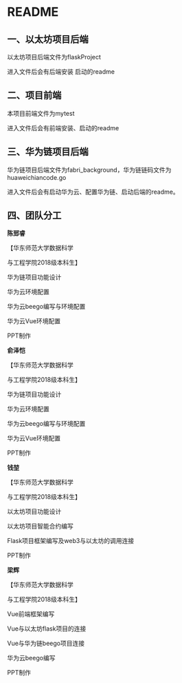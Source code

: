 # README

## 一、以太坊项目后端

以太坊项目后端文件为flaskProject

进入文件后会有后端安装 启动的readme

## 二、项目前端

本项目前端文件为mytest

进入文件后会有前端安装、启动的readme

## 三、华为链项目后端

华为链项目后端文件为fabri_background，华为链链码文件为huaweichiancode.go

进入文件后会有启动华为云、配置华为链、启动后端的readme。

## 四、团队分工

**陈郅睿**

【华东师范大学数据科学

与工程学院2018级本科生】

华为链项目功能设计

华为云环境配置

华为云beego编写与环境配置

华为云Vue环境配置

PPT制作

**俞泽恺** 

【华东师范大学数据科学

与工程学院2018级本科生】

华为链项目功能设计

华为云环境配置

华为云beego编写与环境配置

华为云Vue环境配置

PPT制作

**钱堃**

【华东师范大学数据科学

与工程学院2018级本科生】

以太坊项目功能设计

以太坊项目智能合约编写

Flask项目框架编写及web3与以太坊的调用连接

PPT制作

**梁辉**

【华东师范大学数据科学

与工程学院2018级本科生】

Vue前端框架编写

Vue与以太坊flask项目的连接

Vue与华为链beego项目连接

华为云beego编写

PPT制作